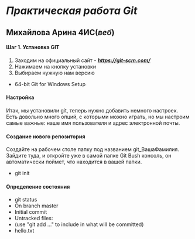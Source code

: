 # *Практическая работа Git*
## Михайлова Арина 4ИС(*веб*)
#### Шаг 1. Установка GIT
1. Заходим на официальный сайт - ***https://git-scm.com/***
2. Нажимаем на кнопку установки<br>
3. Выбираем нужную нам версию
- 64-bit Git for Windows Setup<br>
#### Настройка<br>
Итак, мы установили git, теперь нужно добавить немного настроек. Есть довольно много опций, с которыми можно играть, но мы настроим самые важные: наше имя пользователя и адрес электронной почты.
#### Создание нового репозитория<br>
Создайте на рабочем столе папку под названием git_ВашаФамилия. Зайдите туда, и откройте уже в самой папке Git Bush консоль, он автоматически поймет, что находится в вашей папки.
- git init
#### Определение состояния<br>
- git status
- On branch master
- Initial commit
- Untracked files:
- (use "git add ..." to include in what will be committed)
- hello.txt


